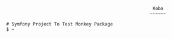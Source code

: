 ```
                                                       Koba
                                                      ~~~~~~

# Symfony Project To Test Monkey Package
$ ~

```